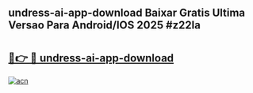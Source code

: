 ## undress-ai-app-download Baixar Gratis Ultima Versao Para Android/IOS 2025 #z22la

# <h2><a href="https://ainizakaria.my?title=undress-ai-app-download&ref=20M">🔗👉 🔴 undress-ai-app-download</a></h2>

[![acn](https://github.com/user-attachments/assets/0f9c940e-d8b0-45ae-aac7-cd30a18b3e1c)](https://ainizakaria.my?title=undress-ai-app-download&ref=20M)

